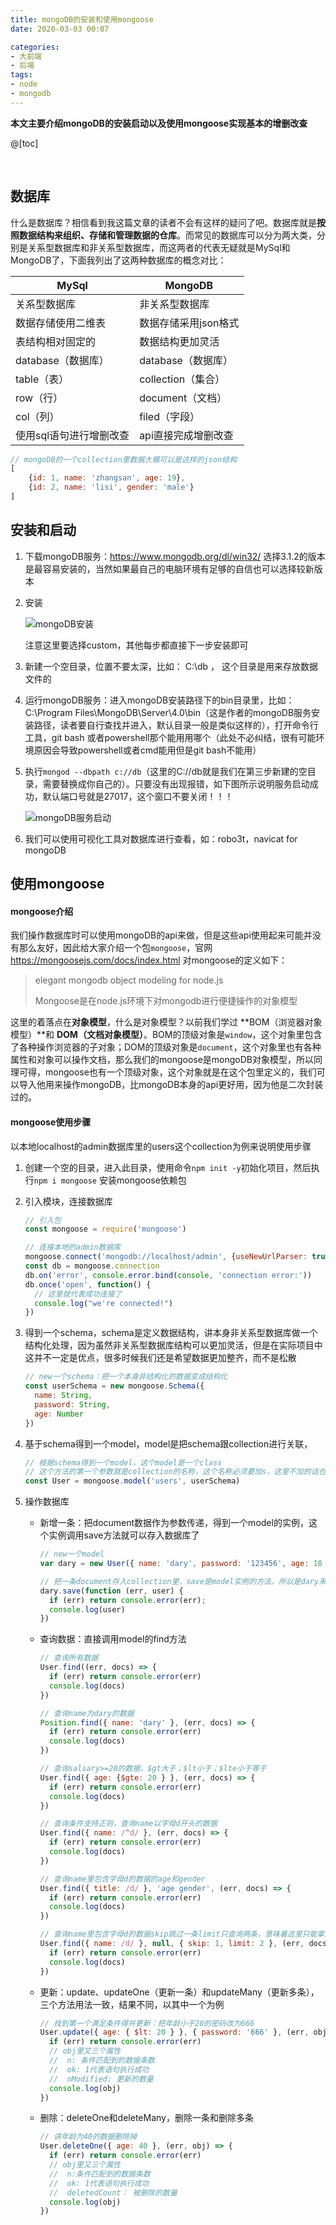 ```yaml
---
title: mongoDB的安装和使用mongoose
date: 2020-03-03 00:07

categories:
- 大前端
- 后端
tags:
- node
- mongodb
---
```


**本文主要介绍mongoDB的安装启动以及使用mongoose实现基本的增删改查**

@[toc]

<br>

## 数据库

什么是数据库？相信看到我这篇文章的读者不会有这样的疑问了吧。数据库就是**按照数据结构来组织、存储和管理数据的仓库**。而常见的数据库可以分为两大类，分别是关系型数据库和非关系型数据库，而这两者的代表无疑就是MySql和MongoDB了，下面我列出了这两种数据库的概念对比：

| MySql                   | MongoDB              |
| ----------------------- | -------------------- |
| 关系型数据库            | 非关系型数据库       |
| 数据存储使用二维表      | 数据存储采用json格式 |
| 表结构相对固定的        | 数据结构更加灵活     |
| database（数据库）      | database（数据库）   |
| table（表）             | collection（集合）   |
| row（行）               | document（文档）     |
| col（列）               | filed（字段）        |
| 使用sql语句进行增删改查 | api直接完成增删改查  |

```javascript
// mongoDB的一个collection里数据大概可以是这样的json结构
[
    {id: 1, name: 'zhangsan', age: 19},
    {id: 2, name: 'lisi', gender: 'male'}
]
```



## 安装和启动

1. 下载mongoDB服务：https://www.mongodb.org/dl/win32/   选择3.1.2的版本是最容易安装的，当然如果最自己的电脑环境有足够的自信也可以选择较新版本

2. 安装

   ![mongoDB安装](/img/article/mongoDB安装.png 'mongoDB安装')

   注意这里要选择custom，其他每步都直接下一步安装即可

3. 新建一个空目录，位置不要太深，比如： C:\db ， 这个目录是用来存放数据文件的

4. 运行mongoDB服务：进入mongoDB安装路径下的bin目录里，比如：C:\Program Files\MongoDB\Server\4.0\bin（这是作者的mongoDB服务安装路径，读者要自行查找并进入，默认目录一般是类似这样的），打开命令行工具，git bash 或者powershell那个能用用哪个（此处不必纠结，很有可能环境原因会导致powershell或者cmd能用但是git bash不能用）

5. 执行`mongod --dbpath c://db`（这里的C://db就是我们在第三步新建的空目录，需要替换成你自己的）。只要没有出现报错，如下图所示说明服务启动成功，默认端口号就是27017，这个窗口不要关闭！！！

   ![mongoDB服务启动](/img/article/mongoDB服务启动.png 'mongoDB服务启动')

6. 我们可以使用可视化工具对数据库进行查看，如：robo3t，navicat for mongoDB



## 使用mongoose

#### mongoose介绍

我们操作数据库时可以使用mongoDB的api来做，但是这些api使用起来可能并没有那么友好，因此给大家介绍一个包`mongoose`，官网 https://mongoosejs.com/docs/index.html 对mongoose的定义如下：

> elegant mongodb object modeling for node.js
>
> Mongoose是在node.js环境下对mongodb进行便捷操作的对象模型

这里的着落点在**对象模型**，什么是对象模型？以前我们学过 **BOM（浏览器对象模型）**和 **DOM（文档对象模型）**。BOM的顶级对象是`window`，这个对象里包含了各种操作浏览器的子对象；DOM的顶级对象是`document`，这个对象里也有各种属性和对象可以操作文档，那么我们的mongoose是mongoDB对象模型，所以同理可得，mongoose也有一个顶级对象，这个对象就是在这个包里定义的，我们可以导入他用来操作mongoDB，比mongoDB本身的api更好用，因为他是二次封装过的。

#### mongoose使用步骤

以本地localhost的admin数据库里的users这个collection为例来说明使用步骤

1. 创建一个空的目录，进入此目录，使用命令`npm init -y`初始化项目，然后执行`npm i mongoose` 安装mongoose依赖包

2. 引入模块，连接数据库

   ```javascript
   // 引入包
   const mongoose = require('mongoose')
   
   // 连接本地的admin数据库
   mongoose.connect('mongodb://localhost/admin', {useNewUrlParser: true})
   const db = mongoose.connection
   db.on('error', console.error.bind(console, 'connection error:'))
   db.once('open', function() {
     // 这里就代表成功连接了
     console.log("we're connected!")
   })
   ```

3. 得到一个schema，schema是定义数据结构，讲本身非关系型数据库做一个结构化处理，因为虽然非关系型数据库结构可以更加灵活，但是在实际项目中这并不一定是优点，很多时候我们还是希望数据更加整齐，而不是松散

   ```javascript
   // new一个schema：把一个本身非结构化的数据变成结构化
   const userSchema = new mongoose.Schema({
     name: String,
     password: String,
     age: Number
   })
   ```

4. 基于schema得到一个model，model是把schema跟collection进行关联，

   ```javascript
   // 根据schema得到一个model，这个model是一个class
   // 这个方法的第一个参数就是collection的名称，这个名称必须要加s，这里不加的话也会默认帮我们加上，所以自己的事情自己做，加上他吧
   const User = mongoose.model('users', userSchema)
   ```

5. 操作数据库

   * 新增一条：把document数据作为参数传递，得到一个model的实例，这个实例调用save方法就可以存入数据库了

     ```javascript
     // new一个model
     var dary = new User({ name: 'dary', password: '123456', age: 18 })
     
     // 把一条document存入collection里，save是model实例的方法，所以是dary来调用
     dary.save(function (err, user) {
       if (err) return console.error(err);
       console.log(user)
     })
     ```

   * 查询数据：直接调用model的find方法

     ```javascript
     // 查询所有数据
     User.find((err, docs) => {
       if (err) return console.error(err)
       console.log(docs)
     })
     
     // 查询name为dary的数据
     Position.find({ name: 'dary' }, (err, docs) => {
       if (err) return console.error(err)
       console.log(docs)
     })
     
     // 查询salsary>=20的数据，$gt大于；$lt小于；$lte小于等于
     User.find({ age: {$gte: 20 } }, (err, docs) => {
       if (err) return console.error(err)
       console.log(docs)
     })
     
     // 查询条件支持正则，查询name以字母d开头的数据
     User.find({ name: /^d/ }, (err, docs) => {
       if (err) return console.error(err)
       console.log(docs)
     })
     
     // 查询name里包含字母d的数据的age和gender
     User.find({ title: /d/ }, 'age gender', (err, docs) => {
       if (err) return console.error(err)
       console.log(docs)
     })
     
     // 查询name里包含字母d的数据skip跳过一条limit只查询两条，意味着这里只能拿到第二条和第三条数据
     User.find({ name: /d/ }, null, { skip: 1, limit: 2 }, (err, docs) => {
       if (err) return console.error(err)
       console.log(docs)
     })
     ```

   * 更新：update、updateOne（更新一条）和updateMany（更新多条），三个方法用法一致，结果不同，以其中一个为例

     ```javascript
     // 找到第一个满足条件得并更新：把年龄小于20的密码改为666
     User.update({ age: { $lt: 20 } }, { password: '666' }, (err, obj) => {
       if (err) return console.error(err)
       // obj里又三个属性
       //  n: 条件匹配到的数据条数
       //  ok: 1代表语句执行成功
       //  nModified: 更新的数量
       console.log(obj)
     })
     ```

   * 删除：deleteOne和deleteMany，删除一条和删除多条

     ```javascript
     // 讲年龄为40的数据删除掉
     User.deleteOne({ age: 40 }, (err, obj) => {
       if (err) return console.error(err)
       // obj里又三个属性
       //  n:条件匹配到的数据条数
       //  ok: 1代表语句执行成功
       //  deletedCount： 被删除的数量
       console.log(obj)
     })
     ```

